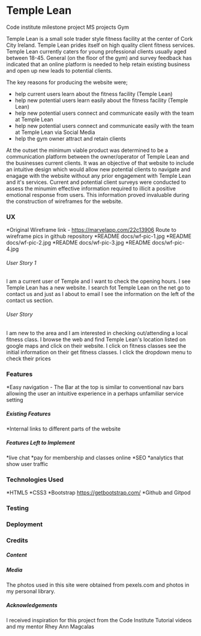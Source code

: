 # Temple Lean
Code institute milestone project MS projects Gym

Temple Lean is a small sole trader style fitness facility at the center of Cork City Ireland. Temple Lean prides itself on high quality client fitness services.
Temple Lean currently caters for young professional clients usually aged between 18-45. General (on the floor of the gym) and survey feedback has indicated that an online platform is needed to help retain existing business and open up new leads to potential clients.

The key reasons for producing the website were;
* help current users learn about the fitness facility (Temple Lean)
* help new potential users learn easily about the fitness facility (Temple Lean)
* help new potential users connect and communicate easily with the team at Temple Lean
* help new potential users connect and communicate easily with the team at Temple Lean via Social Media
* help the gym owner attract and retain clients

At the outset the minimum viable product was determined to be a communication platform between the owner/operator of Temple Lean and the businesses current clients. 
It was an objective of that website to include an intuitive design which would allow new potential clients to navigate and enagage with the website without any prior engagement with Temple Lean and it's services. Current and potential client surveys were conducted to assess the minumim effective information required to illicit a positive emotional response from users. 
This information proved invaluable during the construction of wireframes for the website.       

### UX
*Original Wireframe link - https://marvelapp.com/22c13906
Route to wireframe pics in github repository 
*README docs/wf-pic-1.jpg
*README docs/wf-pic-2.jpg
*README docs/wf-pic-3.jpg
*README docs/wf-pic-4.jpg

###### User Story 1
I am a current user of Temple and I want to check the opening hours. I see Temple Lean has a new website. I search fot Temple Lean on the net go to contact us and just as I about to email I see the information on the left of the contact us section. 

###### User Story 
I am new to the area and I am interested in checking out/attending a local fitness class. I browse the web and find Temple Lean's location listed on google maps and click on their website. I click on fitness classes see the initial information on their get fitness classes. I click the dropdown menu to check their prices

### Features
*Easy navigation - The Bar at the top is similar to conventional nav bars allowing the user an intuitive experience in a perhaps unfamiliar service setting

##### Existing Features
*Internal links to different parts of the website

##### Features Left to Implement
*live chat
*pay for membership and classes online
*SEO
*analytics that show user traffic

### Technologies Used
*HTML5
*CSS3 
*Bootstrap https://getbootstrap.com/
*Github and Gitpod

### Testing

### Deployment
### Credits
##### Content

##### Media
The photos used in this site were obtained from pexels.com and photos in my personal library.

##### Acknowledgements
I received inspiration for this project from the Code Institute Tutorial videos and my mentor Rhey Ann Magcalas